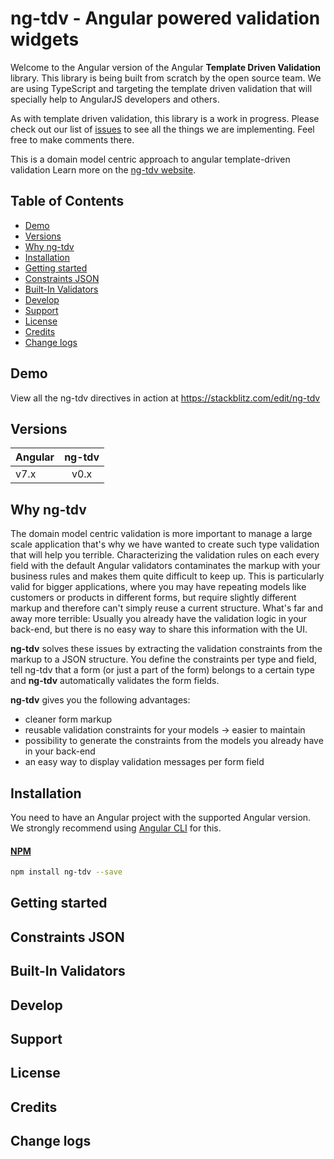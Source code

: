 # ng-tdv - Angular powered validation widgets
Welcome to the Angular version of the Angular **Template Driven Validation** library. This library is being built from scratch by the open source team. We are using TypeScript and targeting the template driven validation that will specially help to AngularJS developers and others.

As with template driven validation, this library is a work in progress. Please check out our list of [issues](https://github.com/mdshohelrana/ng-tdv/issues) to see all the things we are implementing. Feel free to make comments there.

This is a domain model centric approach to angular template-driven validation Learn more on the [ng-tdv website](https://github.com/mdshohelrana/ng-tdv).

## Table of Contents

- [Demo](#demo)
- [Versions](#versions)
- [Why ng-tdv](#why-ng-tdv)
- [Installation](#installation)
- [Getting started](#getting-started)
- [Constraints JSON](#constraints-json)
- [Built-In Validators](#built-in-validators)
- [Develop](#develop)
- [Support](#support)
- [License](#license)
- [Credits](#credits)
- [Change logs](#change-logs)

## Demo

View all the ng-tdv directives in action at https://stackblitz.com/edit/ng-tdv

## Versions

| Angular| ng-tdv|
| ------|:------:| 
| v7.x  | v0.x |

## Why ng-tdv

The domain model centric validation is more important to manage a large scale application that's why we have wanted to create such type validation that will help you terrible. Characterizing the validation rules on each every field with the default Angular validators contaminates the markup with your business rules and makes them quite difficult to keep up. This is particularly valid for bigger applications, where you may have repeating models like customers or products in different forms, but require slightly different markup and therefore can't simply reuse a current structure. What's far and away more terrible: Usually you already have the validation logic in your back-end, but there is no easy way to share this information with the UI.

**ng-tdv** solves these issues by extracting the validation constraints from the markup to a JSON structure. You define
the constraints per type and field, tell ng-tdv that a form (or just a part of the form) belongs to a certain type and
**ng-tdv** automatically validates the form fields.

**ng-tdv** gives you the following advantages:
- cleaner form markup
- reusable validation constraints for your models -> easier to maintain
- possibility to generate the constraints from the models you already have in your back-end 
- an easy way to display validation messages per form field

## Installation

You need to have an Angular project with the supported Angular version. We strongly recommend using [Angular CLI](https://cli.angular.io) for this.

#### [NPM](https://www.npmjs.com/package/ng-tdv)
```bash
npm install ng-tdv --save
```

## Getting started

## Constraints JSON
## Built-In Validators
## Develop
## Support
## License
## Credits
## Change logs
